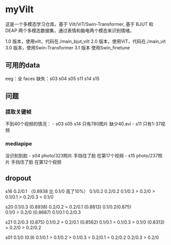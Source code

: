 # myVilt

这是一个多模态学习仓库，基于 Vilt/ViT/Swin-Transformer, 基于 BJUT 和 DEAP 两个多模态数据集，通过表情和脑电两个模态来识别情绪。

1.0 版本，使用vilt，代码在./main_bjut_vilt
2.0 版本，使用ViT，代码在./main_vit
3.0 版本，使用Swin-Transformer
3.1 版本  使用Swin_finetune

## 可用的data

eeg：全
faces 缺失：s03 s04 s05 s11 s14 s15

## 问题

### 提取关键帧

不到40个视频的情况：
    - s03 s05 s14 只有780图片 缺少40.avi
    - s11 只有1-37视频

### mediapipe

没识别到脸
    - s04 photo/323照片 手挡住了脸 在第17个视频
    - s15 photo/237照片 手挡住了脸 在第12个视频

## dropout

s16
    0.2/0.1 （0.8938 比 0.1/0 高了10%）
    0.1/0.2
    0.2/0.2
    0.1/0.3 > 0.2/0 > 0.1/0.1 > 0.2/0.3 = 0.1/0

s20
    0.1/0.3 (0.8938)
    0.2/0.2 = 0.2/0.1 (0.8813)  0.1/0.2(0.875)  
    0.1/0 = 0.2/0 (0.8687)  0.1/0.1  0.2/0.3

s21
    0.2/0.3 (0.875)
    0.1/0.2 = 0.2/0.1 (0.8562)
    0.1/0.1 = 0.1/0.3 > 0.1/0 (0.8313) > 0.2/0 > 0.2/0.2

s01
    0.1/0 (0.9)
    0.1/0.1 > 0.1/0.2 > 0.1/0.3 = 0.2/0.1 = 0.2/0.2
    0.2/0.3 > 0.2/0